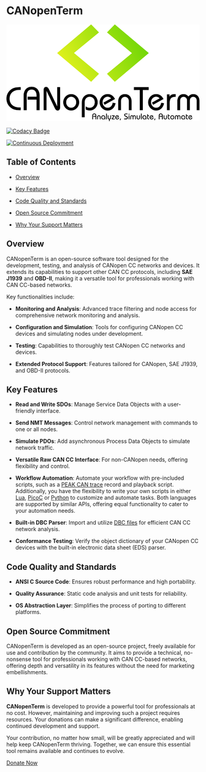 # CANopenTerm

[![CANopenTerm](https://raw.githubusercontent.com/CANopenTerm/CANopenTerm/main/media/logo.svg)](https://raw.githubusercontent.com/CANopenTerm/CANopenTerm/main/media/logo.svg?raw=true "CANopenTerm")

[![Codacy Badge](https://app.codacy.com/project/badge/Grade/d0b16a90be6d4a59beafcabd727b2a2f)](https://app.codacy.com/gh/CANopenTerm/CANopenTerm/dashboard?utm_source=gh&utm_medium=referral&utm_content=&utm_campaign=Badge_grade)

[![Continuous Deployment](https://github.com/CANopenTerm/CANopenTerm/actions/workflows/continuous-deployment.yml/badge.svg)](https://github.com/CANopenTerm/CANopenTerm/actions/workflows/continuous-deployment.yml)

## Table of Contents

- [Overview](#overview)

- [Key Features](#key-features)

- [Code Quality and Standards](#code-quality-and-standards)

- [Open Source Commitment](#open-source-commitment)

- [Why Your Support Matters](#why-your-support-matters)
   
## Overview

CANopenTerm is an open-source software tool designed for the
development, testing, and analysis of CANopen CC networks and
devices. It extends its capabilities to support other CAN CC
protocols, including **SAE J1939** and **OBD-II**, making it
a versatile tool for professionals working with CAN CC-based
networks.

Key functionalities include:

- **Monitoring and Analysis**:
  Advanced trace filtering and node access for comprehensive
  network monitoring and analysis.

- **Configuration and Simulation**:
  Tools for configuring CANopen CC devices and simulating nodes
  under development.

- **Testing**:
  Capabilities to thoroughly test CANopen CC networks and devices.

- **Extended Protocol Support**:
  Features tailored for CANopen, SAE J1939, and OBD-II protocols.

## Key Features

- **Read and Write SDOs**:
  Manage Service Data Objects with a user-friendly interface.

- **Send NMT Messages**:
  Control network management with commands to one or all nodes.

- **Simulate PDOs**:
  Add asynchronous Process Data Objects to simulate network
  traffic.

- **Versatile Raw CAN CC Interface**:
  For non-CANopen needs, offering flexibility and control.

- **Workflow Automation**:
  Automate your workflow with pre-included scripts, such as a
  [PEAK CAN trace](https://www.peak-system.com/produktcd/Pdf/English/PEAK_CAN_TRC_File_Format.pdf)
  record and playback script.  Additionally, you have the flexibility to write
  your own scripts in either
  [Lua](https://canopenterm.de/lua-api),
  [PicoC](https://canopenterm.de/picoc-api) or
  [Python](https://canopenterm.de/python-api)
  to customize and automate tasks.
  Both languages are supported by similar APIs, offering equal functionality
  to cater to your automation needs.

- **Built-in DBC Parser**:
  Import and utilize
  [DBC files](https://www.csselectronics.com/pages/can-dbc-file-database-intro)
  for efficient CAN CC network analysis.

- **Conformance Testing**:
  Verify the object dictionary of your CANopen CC devices with the built-in
  electronic data sheet (EDS) parser.

## Code Quality and Standards

- **ANSI C Source Code**:
  Ensures robust performance and high portability.

- **Quality Assurance**:
  Static code analysis and unit tests for reliability.

- **OS Abstraction Layer**:
  Simplifies the process of porting to different platforms.

## Open Source Commitment

CANopenTerm is developed as an open-source project, freely
available for use and contribution by the community. It aims
to provide a technical, no-nonsense tool for professionals
working with CAN CC-based networks, offering depth and versatility
in its features without the need for marketing embellishments.

## Why Your Support Matters

**CANopenTerm** is developed to provide a powerful tool for
professionals at no cost. However, maintaining and improving
such a project requires resources. Your donations can make a
significant difference, enabling continued development and support.

Your contribution, no matter how small, will be greatly appreciated
and will help keep CANopenTerm thriving. Together, we can ensure
this essential tool remains available and continues to evolve.

[Donate Now](https://github.com/sponsors/mupfdev)

